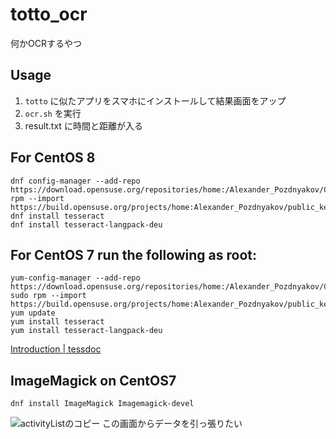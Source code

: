 # totto_ocr
 何かOCRするやつ

## Usage
1. `totto` に似たアプリをスマホにインストールして結果画面をアップ
2. `ocr.sh` を実行
3. result.txt に時間と距離が入る 

## For CentOS 8
```
dnf config-manager --add-repo https://download.opensuse.org/repositories/home:/Alexander_Pozdnyakov/CentOS_8/
rpm --import https://build.opensuse.org/projects/home:Alexander_Pozdnyakov/public_key
dnf install tesseract
dnf install tesseract-langpack-deu
```

## For CentOS 7 run the following as root:
```
yum-config-manager --add-repo https://download.opensuse.org/repositories/home:/Alexander_Pozdnyakov/CentOS_7/
sudo rpm --import https://build.opensuse.org/projects/home:Alexander_Pozdnyakov/public_key
yum update
yum install tesseract
yum install tesseract-langpack-deu
```
[Introduction \| tessdoc](https://tesseract-ocr.github.io/tessdoc/Installation.html)

## ImageMagick on CentOS7
```
dnf install ImageMagick Imagemagick-devel
```

![activityListのコピー](https://user-images.githubusercontent.com/1632947/130306981-f799c4a9-49bf-45ea-89fd-4a897fcd7532.png)
この画面からデータを引っ張りたい
